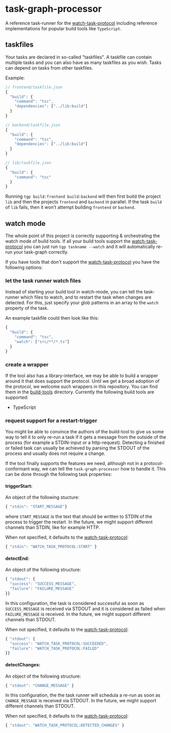 # task-graph-processor

A reference task-runner for the [watch-task-protocol](../watch-task-protocol/readme.md) including reference implementations for popular build tools like `TypeScript`.

## taskfiles

Your tasks are declared in so-called "taskfiles". A taskfile can contain multiple tasks and you can also have as many taskfiles as you wish.
Tasks can depend on tasks from other taskfiles.

Example:

```js
// frontend/taskfile.json
{
  "build": {
    "command": "tsc",
    "dependencies": ["../lib:build"]
  }
}

// backend/taskfile.json
{
  "build": {
    "command": "tsc",
    "dependencies": ["../lib:build"]
  }
}

// lib/taskfile.json
{
  "build": {
    "command": "tsc"
  }
}
```

Running `tgp build:frontend build:backend` will then first build the project `lib` and then the projects `frontend` and `backend` in parallel.
If the task `build` of `lib` fails, then it won't attempt building `frontend` or `backend`.

## watch mode

The whole point of this project is correctly supporting & orchestrating the watch mode of build tools. If all your build tools support the [watch-task-protocol](../watch-task-protocol/readme.md) you can just run `tgp taskname --watch` and it will automatically re-run your task-graph correctly.

If you have tools that don't support the [watch-task-protocol](../watch-task-protocol/readme.md) you have the following options:

### let the task runner watch files

Instead of starting your build tool in watch-mode, you can tell the task-runner which files to watch, and to restart the task when changes are detected. For this, just specify your glob patterns in an array to the `watch` property of the task.

An example taskfile could then look like this:

```js
{
  "build": {
    "command": "tsc",
    "watch": ["src/**/*.ts"]
  }
}
```

### create a wrapper

If the tool also has a library-interface, we may be able to build a wrapper around it that does support the protocol. Until we get a broad adoption of the protocol, we welcome such wrappers in this repository. You can find them in the [build-tools](../build-tools/) directory. Currently the following build tools are supported:

- TypeScript

### request support for a restart-trigger

You might be able to convince the authors of the build-tool to give us some way to tell it to only re-run a task if it gets a message from the outside of the process (for example a STDIN-input or a http-request). Detecting a finished or failed task can usually be achieved by parsing the STDOUT of the process and usually does not require a change.

If the tool finally supports the features we need, although not in a protocol-conformant way, we can tell the `task-graph-processor` how to handle it. This can be done through the following task properties:

#### **triggerStart**:

An object of the following stucture:

```js
{ "stdin": "START_MESSAGE"}
```

where `START_MESSAGE` is the text that should be written to STDIN of the process to trigger the restart. In the future, we might support different channels than STDIN, like for example HTTP.

When not specified, it defaults to the [watch-task-protocol](../watch-task-protocol/readme.md):

```js
{ "stdin": "WATCH_TASK_PROTOCOL:START" }
```

#### **detectEnd**:

An object of the following structure:

```js
{ "stdout": {
  "success": "SUCCESS_MESSAGE",
  "failure": "FAILURE_MESSAGE"
}}
```

In this configuration, the task is considered successful as soon as `SUCCESS_MESSAGE` is received via STDOUT and it is considered as failed when `FAILURE_MESSAGE` is received. In the future, we might support different channels than STDOUT.

When not specified, it defaults to the [watch-task-protocol](../watch-task-protocol/readme.md):

```js
{ "stdout": {
  "success": "WATCH_TASK_PROTOCOL:SUCCEEDED",
  "failure": "WATCH_TASK_PROTOCOL:FAILED"
}}
```

#### **detectChanges**:

An object of the following structure:

```js
{ "stdout": "CHANGE_MESSAGE" }
```

In this configuration, the the task runner will schedula a re-run as soon as `CHANGE_MESSAGE` is received via STDOUT. In the future, we might support different channels than STDOUT.

When not specified, it defaults to the [watch-task-protocol](../watch-task-protocol/readme.md):

```js
{ "stdout": "WATCH_TASK_PROTOCOL:DETECTED_CHANGES" }
```
